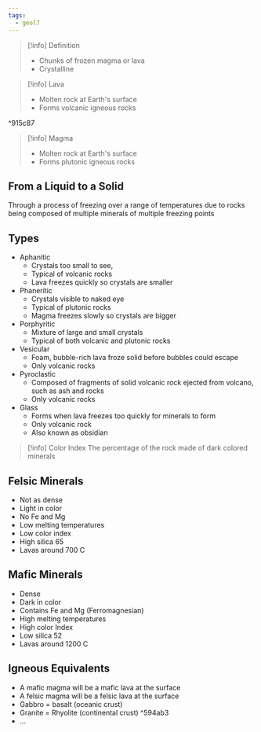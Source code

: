 ```yaml
---
tags:
  - geol7
---
```


> [!info] Definition
> * Chunks of frozen magma or lava
> * Crystalline

> [!info] Lava
> * Molten rock at Earth's surface
> * Forms volcanic igneous rocks

^915c87

> [!info] Magma
> * Molten rock at Earth's surface
> * Forms plutonic igneous rocks
## From a Liquid to a Solid

Through a process of freezing over a range of temperatures due to rocks being composed of multiple minerals of multiple freezing points
## Types

* Aphanitic
	* Crystals too small to see,
	* Typical of volcanic rocks
	* Lava freezes quickly so crystals are smaller
* Phaneritic
	* Crystals visible to naked eye
	* Typical of plutonic rocks
	* Magma freezes slowly so crystals are bigger
* Porphyritic
	* Mixture of large and small crystals
	* Typical of both volcanic and plutonic rocks
* Vesicular
	* Foam, bubble-rich lava froze solid before bubbles could escape
	* Only volcanic rocks
* Pyroclastic
	* Composed of fragments of solid volcanic rock ejected from volcano, such as ash and rocks
	* Only volcanic rocks
* Glass
	* Forms when lava freezes too quickly for minerals to form
	* Only volcanic rock
	* Also known as obsidian

> [!info] Color Index
> The percentage of the rock made of dark colored minerals
## Felsic Minerals

* Not as dense
* Light in color
* No Fe and Mg
* Low melting temperatures
* Low color index
* High silica 65
* Lavas around 700 C
## Mafic Minerals

* Dense
* Dark in color
* Contains Fe and Mg (Ferromagnesian)
* High melting temperatures
* High color Index
* Low silica 52
* Lavas around 1200 C
## Igneous Equivalents

* A mafic magma will be a mafic lava at the surface
* A felsic magma will be a felsic lava at the surface
* Gabbro = basalt (oceanic crust)
* Granite = Rhyolite (continental crust) ^594ab3
* …
